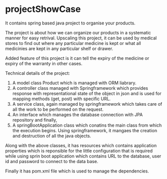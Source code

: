 # projectShowCase
It contains spring based java project to organise your products.

The project is about how we can organize our products in a systematic manner for easy retrival.
Upscaling this project, it can be used by medical stores to find out where any particular medicine is kept or what all medicinies are kept in any particular shelf or drawer.

Added feature of this project is it can tell the expiry of the medicine or expiry of the warranty in other cases.

Technical details of the project:
1. A model class Product which is managed with ORM liabrary.
2. A controller class managed with Springframework which provides response with representational state of the object in json and is used for mapping methods (get, post) with specific URL.
3. A service class, again managed by springframework which takes care of all the work to be performed on the request.
4. An interface which manages the database connection with JPA repository and finally,
5. A springBootApplication class which conatins the main class from which the execution begins. Using springframework, it mangaes the creation and destruction of all the java objects.

Along with the above classes, it has resources which contains application properties which is reponsible for the little configuration that is required while using sprin boot application which contains URL to the database, user id and password to connect to the data base.

Finally it has pom.xml file which is used to manage the dependencies.
